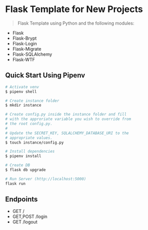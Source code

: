 # Flask Template for New Projects

> Flask Template using Python and the following modules:

* Flask
* Flask-Brypt
* Flask-Login
* Flask-Migrate
* Flask-SQLAlchemy
* Flask-WTF

## Quick Start Using Pipenv

``` bash
# Activate venv
$ pipenv shell

# Create instance folder
$ mkdir instance

# Create config.py inside the instance folder and fill 
# with the approriate variable you wish to override from 
# the root config.py.
#
# Update the SECRET_KEY, SQLALCHEMY_DATABASE_URI to the 
# appropriate values.
$ touch instance/config.py

# Install dependencies
$ pipenv install

# Create DB
$ flask db upgrade

# Run Server (http://localhost:5000)
flask run
```

## Endpoints

* GET           /
* GET,POST      /login
* GET           /logout